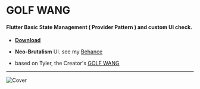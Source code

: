# GOLF WANG

#### Flutter Basic State Management ( Provider Pattern ) and custom UI check.

* [__Download__](https://github.com/ThutaYeAg/GOLF-WANG/releases/tag/latest)
 
* __Neo-Brutalism__ UI. see my [Behance](https://www.behance.net/gallery/169263161/GOLF-WANG)

* based on Tyler, the Creator's [GOLF WANG](https://golfwang.com/)

<hr>

![Cover](https://github.com/ThutaYeAg/GOLF-WANG/blob/master/assets/cover.png)

